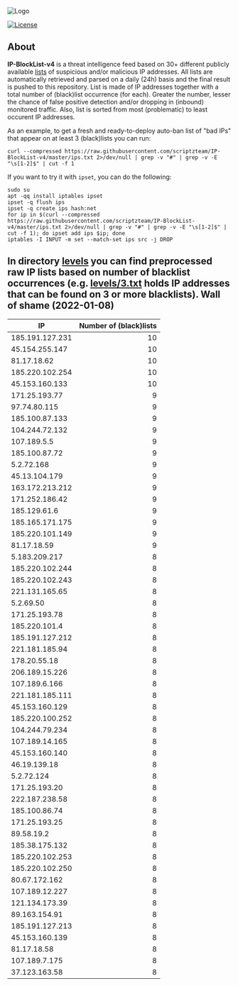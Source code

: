 ![Logo](https://i.imgur.com/PyKLAe7.png)

[![License](https://img.shields.io/badge/license-The_Unlicense-red.svg)](https://unlicense.org/)

About
----

**IP-BlockList-v4** is a threat intelligence feed based on 30+ different publicly available [lists](https://github.com/stamparm/maltrail) of suspicious and/or malicious IP addresses. All lists are automatically retrieved and parsed on a daily (24h) basis and the final result is pushed to this repository. List is made of IP addresses together with a total number of (black)list occurrence (for each). Greater the number, lesser the chance of false positive detection and/or dropping in (inbound) monitored traffic. Also, list is sorted from most (problematic) to least occurent IP addresses.

As an example, to get a fresh and ready-to-deploy auto-ban list of "bad IPs" that appear on at least 3 (black)lists you can run:

```
curl --compressed https://raw.githubusercontent.com/scriptzteam/IP-BlockList-v4/master/ips.txt 2>/dev/null | grep -v "#" | grep -v -E "\s[1-2]$" | cut -f 1
```

If you want to try it with `ipset`, you can do the following:

```
sudo su
apt -qq install iptables ipset
ipset -q flush ips
ipset -q create ips hash:net
for ip in $(curl --compressed https://raw.githubusercontent.com/scriptzteam/IP-BlockList-v4/master/ips.txt 2>/dev/null | grep -v "#" | grep -v -E "\s[1-2]$" | cut -f 1); do ipset add ips $ip; done
iptables -I INPUT -m set --match-set ips src -j DROP
```

In directory [levels](levels) you can find preprocessed raw IP lists based on number of blacklist occurrences (e.g. [levels/3.txt](levels/3.txt) holds IP addresses that can be found on 3 or more blacklists).
Wall of shame (2022-01-08)
----

|IP|Number of (black)lists|
|---|--:|
185.191.127.231|10
45.154.255.147|10
81.17.18.62|10
185.220.102.254|10
45.153.160.133|10
171.25.193.77|9
97.74.80.115|9
185.100.87.133|9
104.244.72.132|9
107.189.5.5|9
185.100.87.72|9
5.2.72.168|9
45.13.104.179|9
163.172.213.212|9
171.252.186.42|9
185.129.61.6|9
185.165.171.175|9
185.220.101.149|9
81.17.18.59|9
5.183.209.217|8
185.220.102.244|8
185.220.102.243|8
221.131.165.65|8
5.2.69.50|8
171.25.193.78|8
185.220.101.4|8
185.191.127.212|8
221.181.185.94|8
178.20.55.18|8
206.189.15.226|8
107.189.6.166|8
221.181.185.111|8
45.153.160.129|8
185.220.100.252|8
104.244.79.234|8
107.189.14.165|8
45.153.160.140|8
46.19.139.18|8
5.2.72.124|8
171.25.193.20|8
222.187.238.58|8
185.100.86.74|8
171.25.193.25|8
89.58.19.2|8
185.38.175.132|8
185.220.102.253|8
185.220.102.250|8
80.67.172.162|8
107.189.12.227|8
121.134.173.39|8
89.163.154.91|8
185.191.127.213|8
45.153.160.139|8
81.17.18.58|8
107.189.7.175|8
37.123.163.58|8
